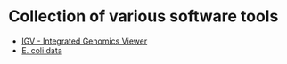 # Collection of various software tools

- [IGV - Integrated Genomics Viewer](https://software.broadinstitute.org/software/igv/)
- [E. coli data](https://www.dropbox.com/s/efgm59ht2jpm4m0/EcoliVariantAnalysis.zip?dl=0)
